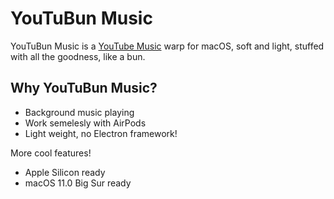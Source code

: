 # YouTuBun Music

YouTuBun Music is a [YouTube Music](https://music.youtube.com) warp for macOS, soft and light, stuffed with all the goodness, like a bun.

## Why YouTuBun Music?

- Background music playing
- Work semelesly with AirPods
- Light weight, no Electron framework!

More cool features!

- Apple Silicon ready
- macOS 11.0 Big Sur ready
